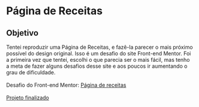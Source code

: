 # Página de Receitas

## Objetivo <br>
Tentei reproduzir uma Página de Receitas, e fazê-la parecer o mais próximo possível do design original. Isso é um desafio do site Front-end Mentor. Foi a primeira vez que tentei, escolhi o que parecia ser o mais fácil, mas tenho a meta de fazer alguns desafios desse site e aos poucos ir aumentando o grau de dificuldade.<br>
<br>Desafio do Front-end Mentor: [Página de receitas](https://www.frontendmentor.io/challenges/recipe-page-KiTsR8QQKm)<br>
<br>[Projeto finalizado](https://evertonsantoos.github.io/Front-end-Mentor/)<br>

